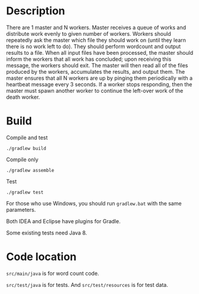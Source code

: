 # Description

There are 1 master and N workers. Master receives a queue of works and distribute work evenly to given number of workers. 
Workers should repeatedly ask the master which file they should work on (until they learn there is no work left to do). 
They should perform wordcount and output results to a file. When all input files have been processed, the master should 
inform the workers that all work has concluded; upon receiving this message, the workers should exit. The master will 
then read all of the files produced by the workers, accumulates the results, and output them. The master ensures 
that all N workers are up by pinging them periodically with a heartbeat message every 3 seconds. If a worker stops 
responding, then the master must spawn another worker to continue the left-over work of the death worker. 

# Build

Compile and test
```
./gradlew build
```

Compile only
```
./gradlew assemble
```

Test
```
./gradlew test
```

For those who use Windows, you should run `gradlew.bat` with the same parameters.

Both IDEA and Eclipse have plugins for Gradle.

Some existing tests need Java 8.


# Code location

`src/main/java` is for word count code.

`src/test/java` is for tests. And `src/test/resources` is for test data.



